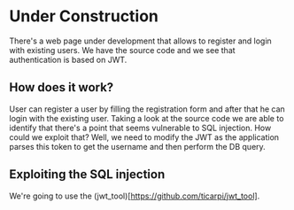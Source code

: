# Under Construction

There's a web page under development that allows to register and login with existing users. We have
the source code and we see that authentication is based on JWT.

## How does it work?

User can register a user by filling the registration form and after that he can login with the
existing user. Taking a look at the source code we are able to identify that there's a point that
seems vulnerable to SQL injection. How could we exploit that? Well, we need to modify the JWT as
the application parses this token to get the username and then perform the DB query.

## Exploiting the SQL injection

We're going to use the (jwt_tool)[https://github.com/ticarpi/jwt_tool].
